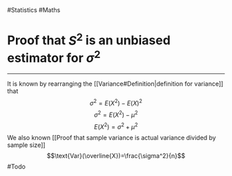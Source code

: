 #Statistics #Maths 

# Proof that $S^2$ is an unbiased estimator for $\sigma^2$
---
It is known by rearranging the [[Variance#Definition|definition for variance]] that
 $$\sigma^2=E(X^2)-E(X)^2$$
 $$\sigma^2=E(X^2)-\mu^2$$
 $$E(X^2)=\sigma^2+\mu^2$$
We also known [[Proof that sample variance is actual variance divided by sample size]] $$\text{Var}(\overline{X})=\frac{\sigma^2}{n}$$
#Todo 